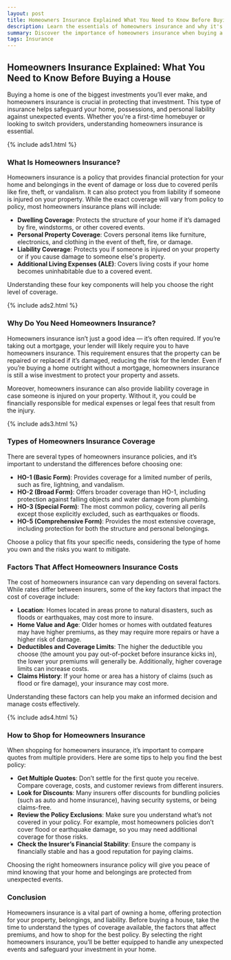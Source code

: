```yaml
---
layout: post
title: Homeowners Insurance Explained What You Need to Know Before Buying a House
description: Learn the essentials of homeowners insurance and why it's a must-have when purchasing a new home. This guide covers coverage options, costs, and what to consider.
summary: Discover the importance of homeowners insurance when buying a house, including types of coverage, costs, and tips for getting the best policy.
tags: Insurance
---
```


## Homeowners Insurance Explained: What You Need to Know Before Buying a House

Buying a home is one of the biggest investments you’ll ever make, and homeowners insurance is crucial in protecting that investment. This type of insurance helps safeguard your home, possessions, and personal liability against unexpected events. Whether you're a first-time homebuyer or looking to switch providers, understanding homeowners insurance is essential.

{% include ads1.html %}

### What Is Homeowners Insurance?

Homeowners insurance is a policy that provides financial protection for your home and belongings in the event of damage or loss due to covered perils like fire, theft, or vandalism. It can also protect you from liability if someone is injured on your property. While the exact coverage will vary from policy to policy, most homeowners insurance plans will include:

- **Dwelling Coverage**: Protects the structure of your home if it’s damaged by fire, windstorms, or other covered events.
- **Personal Property Coverage**: Covers personal items like furniture, electronics, and clothing in the event of theft, fire, or damage.
- **Liability Coverage**: Protects you if someone is injured on your property or if you cause damage to someone else's property.
- **Additional Living Expenses (ALE)**: Covers living costs if your home becomes uninhabitable due to a covered event.

Understanding these four key components will help you choose the right level of coverage.

{% include ads2.html %}

### Why Do You Need Homeowners Insurance?

Homeowners insurance isn’t just a good idea — it’s often required. If you’re taking out a mortgage, your lender will likely require you to have homeowners insurance. This requirement ensures that the property can be repaired or replaced if it’s damaged, reducing the risk for the lender. Even if you’re buying a home outright without a mortgage, homeowners insurance is still a wise investment to protect your property and assets.

Moreover, homeowners insurance can also provide liability coverage in case someone is injured on your property. Without it, you could be financially responsible for medical expenses or legal fees that result from the injury.

{% include ads3.html %}

### Types of Homeowners Insurance Coverage

There are several types of homeowners insurance policies, and it’s important to understand the differences before choosing one:

- **HO-1 (Basic Form)**: Provides coverage for a limited number of perils, such as fire, lightning, and vandalism.
- **HO-2 (Broad Form)**: Offers broader coverage than HO-1, including protection against falling objects and water damage from plumbing.
- **HO-3 (Special Form)**: The most common policy, covering all perils except those explicitly excluded, such as earthquakes or floods.
- **HO-5 (Comprehensive Form)**: Provides the most extensive coverage, including protection for both the structure and personal belongings.

Choose a policy that fits your specific needs, considering the type of home you own and the risks you want to mitigate.

### Factors That Affect Homeowners Insurance Costs

The cost of homeowners insurance can vary depending on several factors. While rates differ between insurers, some of the key factors that impact the cost of coverage include:

- **Location**: Homes located in areas prone to natural disasters, such as floods or earthquakes, may cost more to insure.
- **Home Value and Age**: Older homes or homes with outdated features may have higher premiums, as they may require more repairs or have a higher risk of damage.
- **Deductibles and Coverage Limits**: The higher the deductible you choose (the amount you pay out-of-pocket before insurance kicks in), the lower your premiums will generally be. Additionally, higher coverage limits can increase costs.
- **Claims History**: If your home or area has a history of claims (such as flood or fire damage), your insurance may cost more.

Understanding these factors can help you make an informed decision and manage costs effectively.

{% include ads4.html %}

### How to Shop for Homeowners Insurance

When shopping for homeowners insurance, it’s important to compare quotes from multiple providers. Here are some tips to help you find the best policy:

- **Get Multiple Quotes**: Don’t settle for the first quote you receive. Compare coverage, costs, and customer reviews from different insurers.
- **Look for Discounts**: Many insurers offer discounts for bundling policies (such as auto and home insurance), having security systems, or being claims-free.
- **Review the Policy Exclusions**: Make sure you understand what’s not covered in your policy. For example, most homeowners policies don’t cover flood or earthquake damage, so you may need additional coverage for those risks.
- **Check the Insurer’s Financial Stability**: Ensure the company is financially stable and has a good reputation for paying claims.

Choosing the right homeowners insurance policy will give you peace of mind knowing that your home and belongings are protected from unexpected events.

### Conclusion

Homeowners insurance is a vital part of owning a home, offering protection for your property, belongings, and liability. Before buying a house, take the time to understand the types of coverage available, the factors that affect premiums, and how to shop for the best policy. By selecting the right homeowners insurance, you’ll be better equipped to handle any unexpected events and safeguard your investment in your home.
